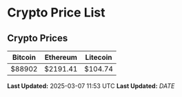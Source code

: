 # Crypto Price List

## Crypto Prices
| Bitcoin | Ethereum | Litecoin |
| ------- | -------- | -------- |
| $88902 | $2191.41 | $104.74 |
**Last Updated:** 2025-03-07 11:53 UTC
**Last Updated:** $DATE$
